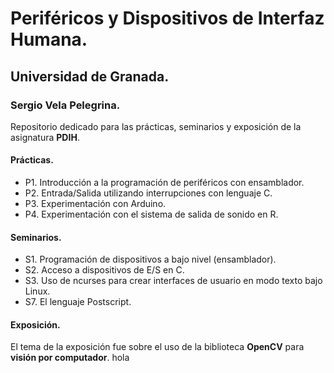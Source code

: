# Periféricos y Dispositivos de Interfaz Humana.
## Universidad de Granada.
### Sergio Vela Pelegrina.

Repositorio dedicado para las prácticas, seminarios y exposición de la asignatura **PDIH**.

#### Prácticas.

+ P1. Introducción a la programación de periféricos con ensamblador.
+ P2. Entrada/Salida utilizando interrupciones con lenguaje C.
+ P3. Experimentación con Arduino.
+ P4. Experimentación con el sistema de salida de sonido en R.

#### Seminarios.

+ S1. Programación de dispositivos a bajo nivel (ensamblador).
+ S2. Acceso a dispositivos de E/S en C.
+ S3. Uso de ncurses para crear interfaces de usuario en modo texto bajo Linux.
+ S7. El lenguaje Postscript.

#### Exposición.
El tema de la exposición fue sobre el uso de la biblioteca **OpenCV** para **visión por computador**.
hola